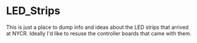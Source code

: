 # LED_Strips
This is just a place to dump info and ideas about the LED strips that arrived at NYCR. Ideally I'd like to resuse the controller boards that came with them.
